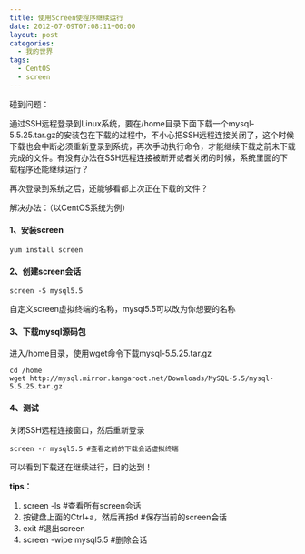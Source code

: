 ```yaml
---
title: 使用Screen使程序继续运行
date: 2012-07-09T07:08:11+00:00
layout: post
categories:
  - 我的世界
tags:
  - CentOS
  - screen
---
```


碰到问题：

通过SSH远程登录到Linux系统，要在/home目录下面下载一个mysql-5.5.25.tar.gz的安装包在下载的过程中，不小心把SSH远程连接关闭了，这个时候下载也会中断必须重新登录到系统，再次手动执行命令，才能继续下载之前未下载完成的文件。有没有办法在SSH远程连接被断开或者关闭的时候，系统里面的下载程序还能继续运行？

再次登录到系统之后，还能够看都上次正在下载的文件？

解决办法：（以CentOS系统为例）
<!--more-->

#### 1、安装screen
```
yum install screen
```

#### 2、创建screen会话
```
screen -S mysql5.5
```

自定义screen虚拟终端的名称，mysql5.5可以改为你想要的名称

#### 3、下载mysql源码包

进入/home目录，使用wget命令下载mysql-5.5.25.tar.gz
```
cd /home
wget http://mysql.mirror.kangaroot.net/Downloads/MySQL-5.5/mysql-5.5.25.tar.gz
```

#### 4、测试

关闭SSH远程连接窗口，然后重新登录
```
screen -r mysql5.5 #查看之前的下载会话虚拟终端
```

可以看到下载还在继续进行，目的达到！

**tips：**

1. screen -ls #查看所有screen会话
2. 按键盘上面的Ctrl+a，然后再按d #保存当前的screen会话
3. exit #退出screen
4. screen -wipe mysql5.5 #删除会话


